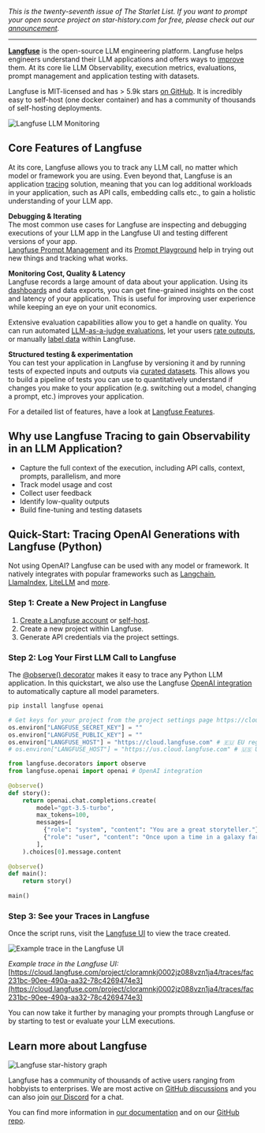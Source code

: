*This is the twenty-seventh issue of The Starlet List. If you want to prompt your open source project on star-history.com for free, please check out our [announcement](/blog/list-your-open-source-project).*

---

[**Langfuse**](https://github.com/langfuse/langfuse) is the open-source LLM engineering platform. Langfuse helps engineers understand their LLM applications and offers ways to [improve](https://langfuse.com/faq/all/llm-analytics-101) them. At its core lie LLM Observability, execution metrics, evaluations, prompt management and application testing with datasets.

Langfuse is MIT-licensed and has \> 5.9k stars [on GitHub](https://github.com/langfuse/langfuse/). It is incredibly easy to self-host (one docker container) and has a community of thousands of self-hosting deployments.

![Langfuse LLM Monitoring](/assets/blog/langfuse/langfuse-llm-monitoring.webp)

## Core Features of Langfuse

At its core, Langfuse allows you to track any LLM call, no matter which model or framework you are using. Even beyond that, Langfuse is an application [tracing](https://langfuse.com/docs/tracing) solution, meaning that you can log additional workloads in your application, such as API calls, embedding calls etc., to gain a holistic understanding of your LLM app.

**Debugging & Iterating**  
The most common use cases for Langfuse are inspecting and debugging executions of your LLM app in the Langfuse UI and testing different versions of your app.  
[Langfuse Prompt Management](https://langfuse.com/docs/prompts/get-started) and its [Prompt Playground](https://langfuse.com/docs/playground) help in trying out new things and tracking what works.

**Monitoring Cost, Quality & Latency**  
Langfuse records a large amount of data about your application. Using its [dashboards](https://langfuse.com/docs/analytics/overview) and data exports, you can get fine-grained insights on the cost and latency of your application. This is useful for improving user experience while keeping an eye on your unit economics.

Extensive evaluation capabilities allow you to get a handle on quality. You can run automated [LLM-as-a-judge evaluations](https://langfuse.com/docs/scores/model-based-evals), let your users [rate outputs](https://langfuse.com/docs/scores/user-feedback), or manually [label data](https://langfuse.com/docs/scores/annotation) within Langfuse.

**Structured testing & experimentation**  
You can test your application in Langfuse by versioning it and by running tests of expected inputs and outputs via [curated datasets](https://langfuse.com/docs/datasets/overview). This allows you to build a pipeline of tests you can use to quantitatively understand if changes you make to your application (e.g. switching out a model, changing a prompt, etc.) improves your application.

For a detailed list of features, have a look at [Langfuse Features](https://langfuse.com/docs#overview-core-platform-features).

## Why use Langfuse Tracing to gain Observability in an LLM Application?

* Capture the full context of the execution, including API calls, context, prompts, parallelism, and more  
* Track model usage and cost  
* Collect user feedback  
* Identify low-quality outputs  
* Build fine-tuning and testing datasets

## Quick-Start: Tracing OpenAI Generations with Langfuse (Python)

Not using OpenAI? Langfuse can be used with any model or framework. It natively integrates with popular frameworks such as [Langchain](https://langfuse.com/docs/integrations/langchain/tracing), [LlamaIndex](https://langfuse.com/docs/integrations/llama-index/get-started), [LiteLLM](https://langfuse.com/docs/integrations/litellm/tracing) and [more](https://langfuse.com/docs/integrations/overview).

### Step 1: Create a New Project in Langfuse

1. [Create a Langfuse account](https://cloud.langfuse.com/auth/sign-up) or [self-host](https://langfuse.com/docs/deployment/self-host).  
2. Create a new project within Langfuse.   
3. Generate API credentials via the project settings.

### Step 2: Log Your First LLM Call to Langfuse

The [@observe() decorator](https://langfuse.com/docs/sdk/python/decorators) makes it easy to trace any Python LLM application. In this quickstart, we also use the Langfuse [OpenAI integration](https://langfuse.com/docs/integrations/openai) to automatically capture all model parameters.

```bash
pip install langfuse openai
```

```py
# Get keys for your project from the project settings page https://cloud.langfuse.com
os.environ["LANGFUSE_SECRET_KEY"] = ""
os.environ["LANGFUSE_PUBLIC_KEY"] = ""
os.environ["LANGFUSE_HOST"] = "https://cloud.langfuse.com" # 🇪🇺 EU region
# os.environ["LANGFUSE_HOST"] = "https://us.cloud.langfuse.com" # 🇺🇸 US region
```

```py
from langfuse.decorators import observe
from langfuse.openai import openai # OpenAI integration
 
@observe()
def story():
    return openai.chat.completions.create(
        model="gpt-3.5-turbo",
        max_tokens=100,
        messages=[
          {"role": "system", "content": "You are a great storyteller."},
          {"role": "user", "content": "Once upon a time in a galaxy far, far away..."}
        ],
    ).choices[0].message.content
 
@observe()
def main():
    return story()
 
main()
```

### Step 3: See your Traces in Langfuse

Once the script runs, visit the [Langfuse UI](https://cloud.langfuse.com/) to view the trace created.

![Example trace in the Langfuse UI](/assets/blog/langfuse/example-trace-in-langfuse.webp)

*Example trace in the Langfuse UI:* [https://cloud.langfuse.com/project/cloramnkj0002jz088vzn1ja4/traces/fac231bc-90ee-490a-aa32-78c4269474e3](https://cloud.langfuse.com/project/cloramnkj0002jz088vzn1ja4/traces/fac231bc-90ee-490a-aa32-78c4269474e3) 

You can now take it further by managing your prompts through Langfuse or by starting to test or evaluate your LLM executions.

## Learn more about Langfuse

![Langfuse star-history graph](/assets/blog/langfuse/langfuse-star-history-graph.webp)

Langfuse has a community of thousands of active users ranging from hobbyists to enterprises. We are most active on [GitHub discussions](https://github.com/orgs/langfuse/discussions) and you can also join [our Discord](https://langfuse.com/discord) for a chat. 

You can find more information in [our documentation](https://langfuse.com/docs) and on our [GitHub repo](https://github.com/langfuse/langfuse/).